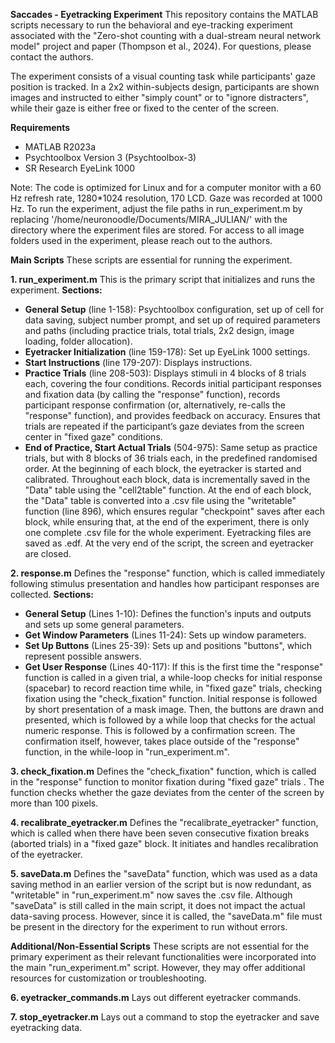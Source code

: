 **Saccades - Eyetracking Experiment**
This repository contains the MATLAB scripts necessary to run the behavioral and eye-tracking experiment associated with the "Zero-shot counting with a dual-stream neural network model" project and paper (Thompson et al., 2024). For questions, please contact the authors.

The experiment consists of a visual counting task while participants' gaze position is tracked. In a 2x2 within-subjects design, participants are shown images and instructed to either "simply count" or to "ignore distracters", while their gaze is either free or fixed to the center of the screen.


**Requirements**
- MATLAB R2023a
- Psychtoolbox Version 3 (Psychtoolbox-3)
- SR Research EyeLink 1000

Note: The code is optimized for Linux and for a computer monitor with a 60 Hz refresh rate, 1280*1024 resolution, 170 LCD. Gaze was recorded at 1000 Hz. To run the experiment, adjust the file paths in run_experiment.m by replacing '/home/neuronoodle/Documents/MIRA_JULIAN/' with the directory where the experiment files are stored. For access to all image folders used in the experiment, please reach out to the authors.


**Main Scripts**
These scripts are essential for running the experiment.

**1. run_experiment.m**
This is the primary script that initializes and runs the experiment.
**Sections:**
- **General Setup** (line 1-158): Psychtoolbox configuration, set up of cell for data saving, subject number prompt, and set up of required parameters and paths (including practice trials, total trials, 2x2 design, image loading, folder allocation).
- **Eyetracker Initialization** (line 159-178): Set up EyeLink 1000 settings.
- **Start Instructions** (line 179-207): Displays instructions.
- **Practice Trials** (line 208-503): Displays stimuli in 4 blocks of 8 trials each, covering the four conditions. Records initial participant responses and fixation data (by calling the "response" function), records participant response confirmation (or, alternatively, re-calls the "response" function), and provides feedback on accuracy. Ensures that trials are repeated if the participant’s gaze deviates from the screen center in "fixed gaze" conditions.
- **End of Practice, Start Actual Trials** (504-975): Same setup as practice trials, but with 8 blocks of 36 trials each, in the predefined randomised order. At the beginning of each block, the eyetracker is started and calibrated. Throughout each block, data is incrementally saved in the "Data" table using the "cell2table" function. At the end of each block, the "Data" table is converted into a .csv file using the "writetable" function (line 896), which ensures regular "checkpoint" saves after each block, while ensuring that, at the end of the experiment, there is only one complete .csv file for the whole experiment. Eyetracking files are saved as .edf. At the very end of the script, the screen and eyetracker are closed.

**2. response.m**
Defines the "response" function, which is called immediately following stimulus presentation and handles how participant responses are collected. 
**Sections:**
- **General Setup** (Lines 1-10): Defines the function's inputs and outputs and sets up some general parameters.
- **Get Window Parameters** (Lines 11-24): Sets up window parameters.
- **Set Up Buttons** (Lines 25-39): Sets up and positions "buttons", which represent possible answers.
- **Get User Response** (Lines 40-117): If this is the first time the "response" function is called in a given trial, a while-loop checks for initial response (spacebar) to record reaction time while, in "fixed gaze" trials, checking fixation using the "check_fixation" function. Initial response is followed by short presentation of a mask image. Then, the buttons are drawn and presented, which is followed by a while loop that checks for the actual numeric response. This is followed by a confirmation screen. The confirmation itself, however, takes place outside of the "response" function, in the while-loop in "run_experiment.m".

**3. check_fixation.m**
Defines the "check_fixation" function, which is called in the "response" function to monitor fixation during "fixed gaze" trials . The function checks whether the gaze deviates from the center of the screen by more than 100 pixels.

**4. recalibrate_eyetracker.m**
Defines the "recalibrate_eyetracker" function, which is called when there have been seven consecutive fixation breaks (aborted trials) in a "fixed gaze" block. It initiates and handles recalibration of the eyetracker.

**5. saveData.m**
Defines the "saveData" function, which was used as a data saving method in an earlier version of the script but is now redundant, as "writetable" in "run_experiment.m" now saves the .csv file. Although "saveData" is still called in the main script, it does not impact the actual data-saving process. However, since it is called, the "saveData.m" file must be present in the directory for the experiment to run without errors.


**Additional/Non-Essential Scripts**
These scripts are not essential for the primary experiment as their relevant functionalities were incorporated into the main "run_experiment.m" script. However, they may offer additional resources for customization or troubleshooting.

**6. eyetracker_commands.m**
Lays out different eyetracker commands. 

**7. stop_eyetracker.m**
Lays out a command to stop the eyetracker and save eyetracking data. 
